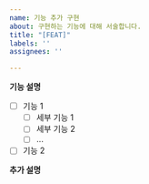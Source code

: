 ```yaml
---
name: 기능 추가 구현
about: 구현하는 기능에 대해 서술합니다.
title: "[FEAT]"
labels: ''
assignees: ''

---
```


**기능 설명**

- [ ] 기능 1
  - [ ] 세부 기능 1
  - [ ] 세부 기능 2
  - [ ] ...

- [ ] 기능 2
 
**추가 설명**
